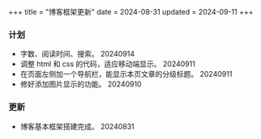 +++
title = "博客框架更新"
date = 2024-08-31
updated = 2024-09-11
+++

### 计划
- 字数、阅读时间、搜索。    20240914
- 调整 html 和 css 的代码，适应移动端显示。 20240911
- 在页面左侧加一个导航栏，能显示本页文章的分级标题。    20240911
- 修好添加图片显示的功能。  20240910

### 更新

- 博客基本框架搭建完成。    20240831
